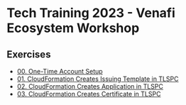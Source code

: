 # Tech Training 2023 - Venafi Ecosystem Workshop

## Exercises
* [00. One-Time Account Setup](00/README.md)
* [01. CloudFormation Creates Issuing Template in TLSPC](01/README.md)
* [02. CloudFormation Creates Application in TLSPC](02/README.md)
* [03. CloudFormation Creates Certificate in TLSPC](03/README.md)
